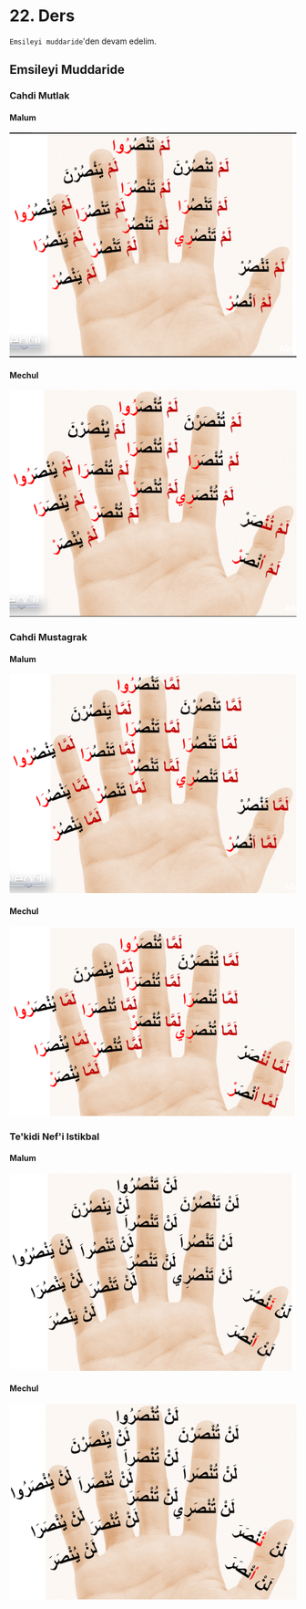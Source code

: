 # 22. Ders

`Emsileyi muddaride`'den devam edelim.

## Emsileyi Muddaride

### Cahdi Mutlak

#### Malum

![](../../_media/2022-12-27-18-58-54.png)

#### Mechul

![](../../_media/2022-12-27-18-59-13.png)

### Cahdi Mustagrak

#### Malum

![](../../_media/2022-12-27-18-59-47.png)

#### Mechul

![](../../_media/2022-12-27-19-00-07.png)

### Te'kidi Nef'i Istikbal

#### Malum

![](../../_media/2022-12-27-19-00-54.png)

#### Mechul

![](../../_media/2022-12-27-19-01-10.png)
